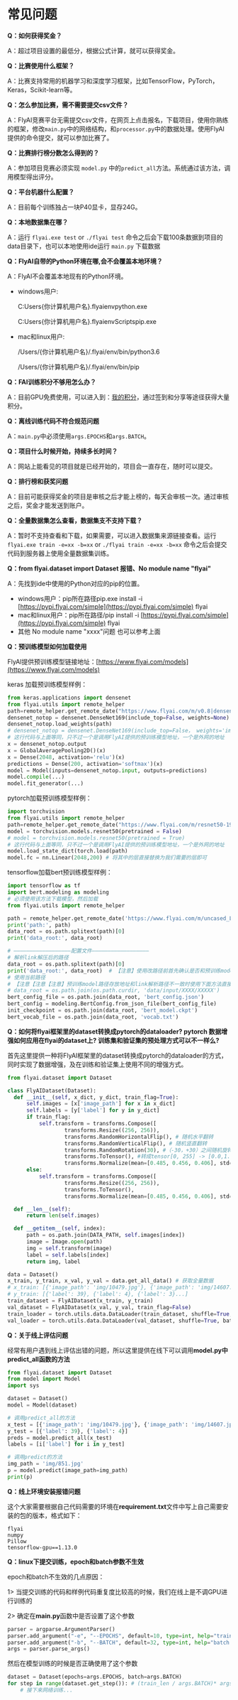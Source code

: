 # 常见问题

**Q：如何获得奖金？**

A：超过项目设置的最低分，根据公式计算，就可以获得奖金。

**Q：比赛使用什么框架？**

A：比赛支持常用的机器学习和深度学习框架，比如TensorFlow，PyTorch，Keras，Scikit-learn等。

**Q：怎么参加比赛，需不需要提交csv文件？**

A：FlyAI竞赛平台无需提交csv文件，在网页上点击报名，下载项目，使用你熟练的框架，修改`main.py`中的网络结构，和`processor.py`中的数据处理。使用FlyAI提供的命令提交，就可以参加比赛了。

**Q：比赛排行榜分数怎么得到的？**

A：参加项目竞赛必须实现 `model.py` 中的`predict_all`方法。系统通过该方法，调用模型得出评分。

**Q：平台机器什么配置？**

A：目前每个训练独占一块P40显卡，显存24G。

**Q：本地数据集在哪？**

A：运行 `flyai.exe test` or `./flyai test` 命令之后会下载100条数据到项目的data目录下，也可以本地使用ide运行 `main.py` 下载数据

**Q：FlyAI自带的Python环境在哪,会不会覆盖本地环境？**

A：FlyAI不会覆盖本地现有的Python环境。

* windows用户:

  C:Users{你计算机用户名}.flyaienvpython.exe

  C:Users{你计算机用户名}.flyaienvScriptspip.exe

* mac和linux用户:

  /Users/{你计算机用户名}/.flyai/env/bin/python3.6

  /Users/{你计算机用户名}/.flyai/env/bin/pip

**Q：FAI训练积分不够用怎么办？**

A：目前GPU免费使用，可以进入到：[我的积分](https://www.flyai.com/personal_score)，通过签到和分享等途径获得大量积分。

**Q：离线训练代码不符合规范问题**

A：`main.py`中必须使用`args.EPOCHS`和`args.BATCH`。

**Q：项目什么时候开始，持续多长时间？**

A：网站上能看见的项目就是已经开始的，项目会一直存在，随时可以提交。

**Q：排行榜和获奖问题**

A：目前可能获得奖金的项目是审核之后才能上榜的，每天会审核一次。通过审核之后，奖金才能发送到账户。

**Q：全量数据集怎么查看，数据集支不支持下载？**

A：暂时不支持查看和下载，如果需要，可以进入数据集来源链接查看。运行 `flyai.exe train -e=xx -b=xx` or `./flyai train -e=xx -b=xx` 命令之后会提交代码到服务器上使用全量数据集训练。

**Q：from flyai.dataset import Dataset 报错、No module name "flyai"**

A：先找到ide中使用的Python对应的pip的位置。

* windows用户：pip所在路径pip.exe install -i [https://pypi.flyai.com/simple](https://pypi.flyai.com/simple) flyai
* mac和linux用户：pip所在路径/pip install -i [https://pypi.flyai.com/simple](https://pypi.flyai.com/simple) flyai
* 其他 No module name "xxxx"问题 也可以参考上面 

**Q：预训练模型如何加载使用**

FlyAI提供预训练模型链接地址：[https://www.flyai.com/models](https://www.flyai.com/models)

keras 加载预训练模型样例：

```python
from keras.applications import densenet
from flyai.utils import remote_helper
path=remote_helper.get_remote_date("https://www.flyai.com/m/v0.8|densenet169_weights_tf_dim_ordering_tf_kernels_notop.h5")
densenet_notop = densenet.DenseNet169(include_top=False, weights=None)
densenet_notop.load_weights(path)
# densenet_notop = densenet.DenseNet169(include_top=False， weights='imagenet')
# 这行代码与上面等同，只不过一个是调用FlyAI提供的预训练模型地址，一个是外网的地址
x = densenet_notop.output
x = GlobalAveragePooling2D()(x)
x = Dense(2048, activation='relu')(x)
predictions = Dense(200, activation='softmax')(x)
model = Model(inputs=densenet_notop.input, outputs=predictions)
model.compile(...)
model.fit_generator(...)
```

pytorch加载预训练模型样例：

```python
import torchvision
from flyai.utils import remote_helper
path=remote_helper.get_remote_date("https://www.flyai.com/m/resnet50-19c8e357.pth")
model = torchvision.models.resnet50(pretrained = False)
# model = torchvision.models.resnet50(pretrained = True)
# 这行代码与上面等同，只不过一个是调用FlyAI提供的预训练模型地址，一个是外网的地址
model.load_state_dict(torch.load(path)
model.fc = nn.Linear(2048,200) # 将其中的层直接替换为我们需要的层即可
```

tensorflow加载bert预训练模型样例：

```python
import tensorflow as tf
import bert.modeling as modeling
# 必须使用该方法下载模型，然后加载
from flyai.utils import remote_helper

path = remote_helper.get_remote_date('https://www.flyai.com/m/uncased_L-12_H-768_A-12.zip')
print('path:', path)
data_root = os.path.splitext(path)[0]
print('data_root:', data_root)

# ——————————————————配置文件——————————————————
# 解析link解压后的路径
data_root = os.path.splitext(path)[0]
print('data_root:', data_root)  # 【注意】使用改路径前首先确认是否和预训练model下载解压路径是否一致
# 使用当前路径
# 【注意【注意【注意】预训练model路径存放地址和link解析路径不一致时使用下面方法直接指定【注意】【注意】【注意】
# data_root = os.path.join(os.path.curdir, 'data/input/XXXX/XXXXX')
bert_config_file = os.path.join(data_root, 'bert_config.json')
bert_config = modeling.BertConfig.from_json_file(bert_config_file)
init_checkpoint = os.path.join(data_root, 'bert_model.ckpt')
bert_vocab_file = os.path.join(data_root, 'vocab.txt')
```

**Q：如何将flyai框架里的dataset转换成pytorch的dataloader? pytorch 数据增强如何应用在flyai的dataset上? 训练集和验证集的预处理方式可以不一样么?**

首先这里提供一种将FlyAI框架里的dataset转换成pytorch的dataloader的方式，同时实现了数据增强，及在训练和验证集上使用不同的增强方式。

```python
from flyai.dataset import Dataset

class FlyAIDataset(Dataset):
  def __init__(self, x_dict, y_dict, train_flag=True):
      self.images = [x['image_path'] for x in x_dict]
      self.labels = [y['label'] for y in y_dict]
      if train_flag:
          self.transform = transforms.Compose([
                  transforms.Resize((256, 256)),
                  transforms.RandomHorizontalFlip(), # 随机水平翻转
                  transforms.RandomVerticalFlip(), # 随机竖直翻转
                  transforms.RandomRotation(30), #（-30，+30）之间随机旋转
                  transforms.ToTensor(), #转成tensor[0, 255] -> [0.0,1.0]
                  transforms.Normalize(mean=[0.485, 0.456, 0.406], std=[0.229, 0.224, 0.225])])
      else:
          self.transform = transforms.Compose([
                  transforms.Resize((256, 256)),
                  transforms.ToTensor(),
                  transforms.Normalize(mean=[0.485, 0.456, 0.406], std=[0.229, 0.224, 0.225])])

  def __len__(self):
      return len(self.images)

  def __getitem__(self, index):
      path = os.path.join(DATA_PATH, self.images[index])
      image = Image.open(path)
      img = self.transform(image)
      label = self.labels[index]
      return img, label

data = Dataset()
x_train, y_train, x_val, y_val = data.get_all_data() # 获取全量数据
# x_train: [{'image_path': 'img/10479.jpg'}, {'image_path': 'img/14607.jpg'},   {'image_path': 'img/851.jpg'}...]
# y_train: [{'label': 39}, {'label': 4}, {'label': 3}...]
train_dataset = FlyAIDataset(x_train, y_train)
val_dataset = FlyAIDataset(x_val, y_val, train_flag=False)
train_loader = torch.utils.data.DataLoader(train_dataset, shuffle=True, batch_size=args.BATCH)
val_loader = torch.utils.data.DataLoader(val_dataset, shuffle=True, batch_size=args.BATCH)
```

**Q：关于线上评估问题**

经常有用户遇到线上评估出错的问题，所以这里提供在线下可以调用**model.py中predict\_all函数的方法**

```python
from flyai.dataset import Dataset
from model import Model
import sys

dataset = Dataset()
model = Model(dataset)

# 调用predict_all的方法
x_test = [{'image_path': 'img/10479.jpg'}, {'image_path': 'img/14607.jpg'}]
y_test = [{'label': 39}, {'label': 4}]
preds = model.predict_all(x_test)
labels = [i['label'] for i in y_test]

# 调用predict的方法
img_path = 'img/851.jpg'
p = model.predict(image_path=img_path)
print(p)
```

**Q：线上环境安装报错问题**

这个大家需要根据自己代码需要的环境在**requirement.txt**文件中写上自己需要安装的包的版本，格式如下：

```text
flyai
numpy
Pillow
tensorflow-gpu==1.13.0
```

**Q：linux下提交训练，epoch和batch参数不生效**

epoch和batch不生效的几点原因：

1&gt; 当提交训练的代码和样例代码重复度比较高的时候，我们在线上是不调GPU进行训练的

2&gt; 确定在**main.py**函数中是否设置了这个参数

```python
parser = argparse.ArgumentParser()
parser.add_argument("-e", "--EPOCHS", default=10, type=int, help="train epochs")
parser.add_argument("-b", "--BATCH", default=32, type=int, help="batch size")
args = parser.parse_args()
```

然后在模型训练的时候是否正确使用了这个参数

```python
dataset = Dataset(epochs=args.EPOCHS, batch=args.BATCH)
for step in range(dataset.get_step()): # (train_len / args.BATCH)* args.EPOCHS
    # 接下来网络训练...
```

